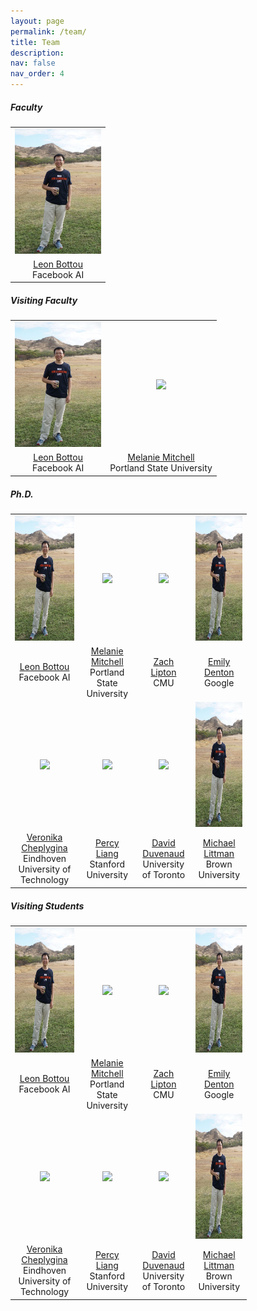 ```yaml
---
layout: page
permalink: /team/
title: Team
description: 
nav: false
nav_order: 4
---
```



#####  **Faculty**
<table style="width:75%">
  <tr>
    <td style="text-align:center"><img src="../assets/img/panzhou.jpg" height="200"></td>
  </tr>
  <tr>
    <td style="text-align:center"><a href="https://leon.bottou.org/">Leon Bottou</a> <br> Facebook AI</td>
  </tr>
</table>


#####  **Visiting Faculty** 

<table style="width:75%">
  <tr>
    <td style="text-align:center"><img src="../assets/img/panzhou.jpg" height="200"></td>
    <td style="text-align:center"><img src="https://melaniemitchell.me/mm.jpg" height="200"></td>
  </tr>
  <tr>
    <td style="text-align:center"><a href="https://leon.bottou.org/">Leon Bottou</a> <br> Facebook AI</td>
    <td style="text-align:center"><a href="https://melaniemitchell.me/">Melanie Mitchell</a> <br> Portland State University</td>
  </tr>
</table>

#####  **Ph.D.** 

<table style="width:75%">
  <tr>
    <td style="text-align:center"><img src="../assets/img/panzhou.jpg" height="200"></td>
    <td style="text-align:center"><img src="https://melaniemitchell.me/mm.jpg" height="200"></td>
    <td style="text-align:center"><img src="https://www.cmu.edu/tepper/facultyphotos/large/zlipton-min.jpg" height="200"></td>
    <td style="text-align:center"><img src="../assets/img/panzhou.jpg" height="200"></td>
  </tr>
  <tr>
    <td style="text-align:center"><a href="https://leon.bottou.org/">Leon Bottou</a> <br> Facebook AI</td>
    <td style="text-align:center"><a href="https://melaniemitchell.me/">Melanie Mitchell</a> <br> Portland State University</td>
    <td style="text-align:center"><a href="http://zacklipton.com/">Zach Lipton</a> <br> CMU</td>
    <td style="text-align:center"><a href="https://cs.nyu.edu/~denton/">Emily Denton</a> <br> Google</td>
  </tr>
  <tr>
    <td style="text-align:center"><img src="https://i0.wp.com/veronikach.com/wp-content/uploads/2019/01/Cheplygina_Veronika.jpg?resize=768%2C960&ssl=1" height="200"></td>
    <td style="text-align:center"><img src="https://cs.stanford.edu/~pliang/resources/percy2.jpeg" height="200"></td>
    <td style="text-align:center"><img src="http://www.cs.toronto.edu/~duvenaud/pictures/me/david-duvenaud-headshot.jpg" height="200"></td>
    <td style="text-align:center"><img src="../assets/img/panzhou.jpg" height="200"></td>
  </tr>
  <tr>
    <td style="text-align:center"><a href="https://veronikach.com/">Veronika Cheplygina</a> <br> Eindhoven University of Technology</td>
    <td style="text-align:center"><a href="https://cs.stanford.edu/~pliang/">Percy Liang</a> <br> Stanford University</td>
    <td style="text-align:center"><a href="http://www.cs.toronto.edu/~duvenaud/">David Duvenaud</a> <br> University of Toronto</td>
    <td style="text-align:center"><a href="http://cs.brown.edu/~mlittman/">Michael Littman</a><br> Brown University</td>
  </tr>
</table>


#####  **Visiting Students** 


<table style="width:75%">
  <tr>
    <td style="text-align:center"><img src="../assets/img/panzhou.jpg" height="200"></td>
    <td style="text-align:center"><img src="https://melaniemitchell.me/mm.jpg" height="200"></td>
    <td style="text-align:center"><img src="https://www.cmu.edu/tepper/facultyphotos/large/zlipton-min.jpg" height="200"></td>
    <td style="text-align:center"><img src="../assets/img/panzhou.jpg" height="200"></td>
  </tr>
  <tr>
    <td style="text-align:center"><a href="https://leon.bottou.org/">Leon Bottou</a> <br> Facebook AI</td>
    <td style="text-align:center"><a href="https://melaniemitchell.me/">Melanie Mitchell</a> <br> Portland State University</td>
    <td style="text-align:center"><a href="http://zacklipton.com/">Zach Lipton</a> <br> CMU</td>
    <td style="text-align:center"><a href="https://cs.nyu.edu/~denton/">Emily Denton</a> <br> Google</td>
  </tr>
  <tr>
    <td style="text-align:center"><img src="https://i0.wp.com/veronikach.com/wp-content/uploads/2019/01/Cheplygina_Veronika.jpg?resize=768%2C960&ssl=1" height="200"></td>
    <td style="text-align:center"><img src="https://cs.stanford.edu/~pliang/resources/percy2.jpeg" height="200"></td>
    <td style="text-align:center"><img src="http://www.cs.toronto.edu/~duvenaud/pictures/me/david-duvenaud-headshot.jpg" height="200"></td>
    <td style="text-align:center"><img src="../assets/img/panzhou.jpg" height="200"></td>
  </tr>
  <tr>
    <td style="text-align:center"><a href="https://veronikach.com/">Veronika Cheplygina</a> <br> Eindhoven University of Technology</td>
    <td style="text-align:center"><a href="https://cs.stanford.edu/~pliang/">Percy Liang</a> <br> Stanford University</td>
    <td style="text-align:center"><a href="http://www.cs.toronto.edu/~duvenaud/">David Duvenaud</a> <br> University of Toronto</td>
    <td style="text-align:center"><a href="http://cs.brown.edu/~mlittman/">Michael Littman</a><br> Brown University</td>
  </tr>
</table>


